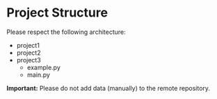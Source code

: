 # Project Structure

Please respect the following architecture:
* project1
* project2
* project3
    * example.py
    * main.py

**Important:** Please do not add data (manually) to the remote repository.
